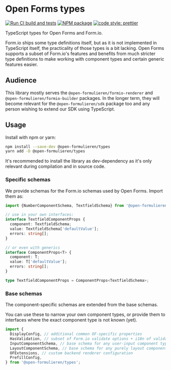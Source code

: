 # Open Forms types

[![Run CI build and tests](https://github.com/open-formulieren/types/actions/workflows/ci.yml/badge.svg)](https://github.com/open-formulieren/types/actions/workflows/ci.yml)
[![NPM package](https://img.shields.io/npm/v/@open-formulieren/types.svg)](https://www.npmjs.com/package/@open-formulieren/types)
[![code style: prettier](https://img.shields.io/badge/code_style-prettier-ff69b4.svg?style=flat)](https://github.com/prettier/prettier)

TypeScript types for Open Forms and Form.io.

Form.io ships some type definitions itself, but as it is not implemented in TypeScript itself, the
practicality of those types is a bit lacking. Open Forms supports a subset of Form.io's features and
benefits from much stricter type definitions to make working with component types and certain
generic features easier.

## Audience

This library mostly serves the `@open-formulieren/formio-renderer` and
`@open-formulieren/formio-builder` packages. In the longer term, they will become relevant for the
`@open-formulieren/sdk` package too and any person wishing to extend our SDK using TypeScript.

## Usage

Install with npm or yarn:

```bash
npm install --save-dev @open-formulieren/types
yarn add -D @open-formulieren/types
```

It's recommended to install the library as dev-dependency as it's only relevant during compilation
and in source code.

### Specific schemas

We provide schemas for the Form.io schemas used by Open Forms. Import them as:

```ts
import {NumberComponentSchema, TextfieldSchema} from '@open-formulieren/types';

// use in your own interfaces:
interface TextfieldComponentProps {
  component: TextfieldSchema;
  value: TextfieldSchema['defaultValue'];
  errors: string[];
}

// or even with generics
interface ComponentProps<T> {
  component: T;
  value: T['defaultValue'];
  errors: string[];
}

type TextfieldComponentProps = ComponentProps<TextfieldSchema>;
```

### Base schemas

The component-specific schemas are extended from the base schemas.

You can use these to narrow your own component types, or provide them to interfaces where the exact
component type is not known (yet).

```ts
import {
  DisplayConfig, // additional common OF-specific properties
  HasValidation, // subset of Form.io validate options + i18n of validation errors
  InputComponentSchema, // base schema for any user-input component type
  LayoutComponentSchema, // base schema for any purely layout component type (like fieldset) // custom backend prefill configuration
  OFExtensions, // custom backend renderer configuration
  PrefillConfig,
} from '@open-formulieren/types';
```
